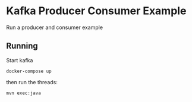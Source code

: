 # Kafka Producer Consumer Example

Run a producer and consumer example  

## Running

Start kafka
```
docker-compose up 
```

then run the threads:
```
mvn exec:java
```





